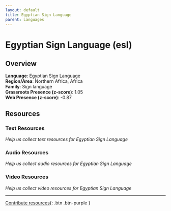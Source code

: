 ```yaml
---
layout: default
title: Egyptian Sign Language
parent: Languages
---
```


# Egyptian Sign Language (esl)

## Overview

**Language**: Egyptian Sign Language  
**Region/Area**: Northern Africa, Africa  
**Family**: Sign language  
**Grassroots Presence (z-score)**: 1.05  
**Web Presence (z-score)**: -0.87  

## Resources

### Text Resources
*Help us collect text resources for Egyptian Sign Language*

### Audio Resources
*Help us collect audio resources for Egyptian Sign Language*

### Video Resources
*Help us collect video resources for Egyptian Sign Language*

---

[Contribute resources](https://forms.office.com/e/1SfLJx3u1r){: .btn .btn-purple }
